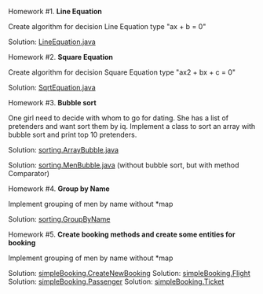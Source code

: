 
Homework #1. **Line Equation**

Сreate algorithm for decision Line Equation type "ax + b = 0"

Solution: [LineEquation.java](https://github.com/ziondamore/First/blob/master/src/LineEquation.java)

Homework #2. **Square Equation**

Сreate algorithm for decision Square Equation type "ax2 + bx + c = 0"

Solution: [SqrtEquation.java](https://github.com/ziondamore/First/blob/master/src/SqrtEquation.java)

Homework #3. **Bubble sort**

One girl need to decide with whom to go for dating. She has a list of pretenders and want sort them by iq. Implement a class to sort an array with bubble sort and print top 10 pretenders.

Solution: [sorting.ArrayBubble.java](https://github.com/ziondamore/First/blob/master/src/sorting.ArrayBubble.java)

Solution: [sorting.MenBubble.java](https://github.com/ziondamore/First/blob/master/src/sorting.MenBubble.java) (without bubble sort, but with method Comparator)

Homework #4. **Group by Name**

Implement grouping of men by name without *map

Solution: [sorting.GroupByName](https://github.com/ziondamore/First/blob/master/src/sorting.GroupByName.java)

Homework #5. **Create booking methods and create some entities for booking**

Implement grouping of men by name without *map

Solution: [simpleBooking.CreateNewBooking]()
Solution: [simpleBooking.Flight]()
Solution: [simpleBooking.Passenger]()
Solution: [simpleBooking.Ticket]()

